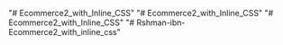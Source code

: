 "# Ecommerce2_with_Inline_CSS" 
"# Ecommerce2_with_Inline_CSS" 
"# Ecommerce2_with_Inline_CSS" 
"# Rshman-ibn-Ecommerce2_with_inline_css" 
